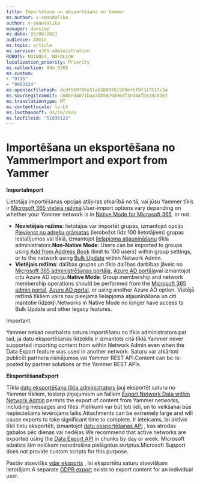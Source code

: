 ```yaml
---
title: Importēšana un eksportēšana no Yammer
ms.author: v-smandalika
author: v-smandalika
manager: dansimp
ms.date: 03/08/2021
audience: Admin
ms.topic: article
ms.service: o365-administration
ROBOTS: NOINDEX, NOFOLLOW
localization_priority: Priority
ms.collection: Adm_O365
ms.custom:
- "9735"
- "9003224"
ms.openlocfilehash: dcdf569f96e51a62899761589ef6f9f317517c3a
ms.sourcegitcommit: c08bed4071baa3bb5879496df3ed44fb828c8367
ms.translationtype: MT
ms.contentlocale: lv-LV
ms.lasthandoff: 03/19/2021
ms.locfileid: "51036122"
---
```

# <a name="import-and-export-from-yammer"></a><span data-ttu-id="e945f-102">Importēšana un eksportēšana no Yammer</span><span class="sxs-lookup"><span data-stu-id="e945f-102">Import and export from Yammer</span></span>

<span data-ttu-id="e945f-103">**Importa**</span><span class="sxs-lookup"><span data-stu-id="e945f-103">**Import**</span></span>

<span data-ttu-id="e945f-104">Lietotāja importēšanas opcijas atšķiras atkarībā no tā, vai jūsu Yammer tīkls ir [Microsoft 365 vietējā režīmā](https://docs.microsoft.com/yammer/configure-your-yammer-network/overview-native-mode).</span><span class="sxs-lookup"><span data-stu-id="e945f-104">User-import options vary depending on whether your Yammer network is in [Native Mode for Microsoft 365](https://docs.microsoft.com/yammer/configure-your-yammer-network/overview-native-mode), or not.</span></span>

- <span data-ttu-id="e945f-105">**Nevietējais režīms**: lietotājus var importēt grupās, izmantojot opciju [Pievienot no adrešu grāmatas](https://support.microsoft.com/office/manage-yammer-community-members-75253554-d0f3-4148-b835-e6a9a8a0c294) (ierobežot līdz 100 lietotājiem) grupas iestatījumos vai tīklā, izmantojot [lielapjoma atjaunināšanu](https://docs.microsoft.com/yammer/manage-yammer-users/add-block-or-remove-users) tīkla administrators.</span><span class="sxs-lookup"><span data-stu-id="e945f-105">**Non-Native Mode**: Users can be imported to groups using [Add from Address Book](https://support.microsoft.com/office/manage-yammer-community-members-75253554-d0f3-4148-b835-e6a9a8a0c294) (limit to 100 users) within group settings, or to the network using [Bulk Update](https://docs.microsoft.com/yammer/manage-yammer-users/add-block-or-remove-users) within Network Admin.</span></span>
- <span data-ttu-id="e945f-106">**Vietējais režīms**: dalības grupas un tīkla dalības darbības jāveic no [Microsoft 365 administrēšanas portāla](https://docs.microsoft.com/microsoft-365/admin/add-users), [Azure AD portāla](https://docs.microsoft.com/azure/active-directory/fundamentals/add-users-azure-active-directory)vai izmantojot citu Azure AD opciju.</span><span class="sxs-lookup"><span data-stu-id="e945f-106">**Native Mode**: Group membership and network membership operations should be performed from the [Microsoft 365 admin portal](https://docs.microsoft.com/microsoft-365/admin/add-users), [Azure AD portal](https://docs.microsoft.com/azure/active-directory/fundamentals/add-users-azure-active-directory), or using another Azure AD option.</span></span> <span data-ttu-id="e945f-107">Vietējā režīmā tīkliem vairs nav pieejama lielapjoma atjaunināšana un citi mantotie līdzekļi.</span><span class="sxs-lookup"><span data-stu-id="e945f-107">Networks in Native Mode no longer have access to Bulk Update and other legacy features.</span></span>

> [!IMPORTANT]
> <span data-ttu-id="e945f-108">Yammer nekad neatbalsta satura importēšanu no tīkla administratora pat tad, ja datu eksportēšanas līdzeklis ir izmantots citā tīklā.</span><span class="sxs-lookup"><span data-stu-id="e945f-108">Yammer never supported importing content from within Network Admin even when the Data Export feature was used in another network.</span></span> <span data-ttu-id="e945f-109">Saturu var atkārtoti publicēt partnera risinājumos vai Yammer REST API.</span><span class="sxs-lookup"><span data-stu-id="e945f-109">Content can be re-posted by partner solutions or the Yammer REST APIs.</span></span>

<span data-ttu-id="e945f-110">**Eksportēšana**</span><span class="sxs-lookup"><span data-stu-id="e945f-110">**Export**</span></span>

<span data-ttu-id="e945f-111">Tīkla [datu eksportēšana tīkla administrators](https://docs.microsoft.com/yammer/manage-security-and-compliance/export-yammer-enterprise-data) ļauj eksportēt saturu no Yammer tīkliem, tostarp ziņojumiem un failiem.</span><span class="sxs-lookup"><span data-stu-id="e945f-111">[Export Network Data within Network Admin](https://docs.microsoft.com/yammer/manage-security-and-compliance/export-yammer-enterprise-data) permits the export of content from Yammer networks, including messages and files.</span></span> <span data-ttu-id="e945f-112">Pielikumi var būt ļoti lieli, un to veikšanai būs nepieciešams ievērojams laiks.</span><span class="sxs-lookup"><span data-stu-id="e945f-112">Attachments can be extremely large and will cause exports to take significant time to complete.</span></span> <span data-ttu-id="e945f-113">Ir ieteicams, lai aktīvie tīkli tiktu eksportēti, izmantojot [datu eksportēšanas API](https://developer.yammer.com/docs/data-export-api) , kas atrodas gabalos pēc dienas vai nedēļas.</span><span class="sxs-lookup"><span data-stu-id="e945f-113">We recommend that active networks are exported using the [Data Export API](https://developer.yammer.com/docs/data-export-api) in chunks by day or week.</span></span> <span data-ttu-id="e945f-114">Microsoft atbalsts šim nolūkam nenodrošina pielāgotus skriptus.</span><span class="sxs-lookup"><span data-stu-id="e945f-114">Microsoft Support does not provide custom scripts for this purpose.</span></span>

<span data-ttu-id="e945f-115">Pastāv atsevišķs [vdar eksports](https://docs.microsoft.com/yammer/manage-security-and-compliance/gdpr-requests-in-yammer-enterprise) , lai eksportētu saturu atsevišķam lietotājam.</span><span class="sxs-lookup"><span data-stu-id="e945f-115">A separate [GDPR export](https://docs.microsoft.com/yammer/manage-security-and-compliance/gdpr-requests-in-yammer-enterprise) exists to export content for an individual user.</span></span>